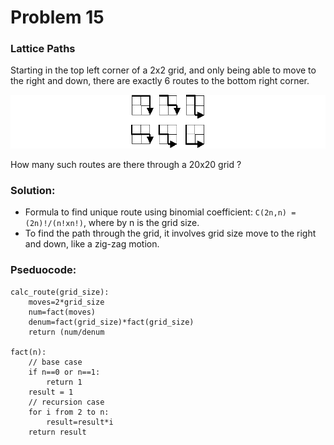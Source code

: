# Problem 15

### Lattice Paths

Starting in the top left corner of a 2x2 grid, and only being able to move to the right and down, there are exactly 6 routes to the bottom right corner.

![screenshot](screenshot.png)

How many such routes are there through a 20x20 grid ? 

### Solution:
- Formula to find unique route using binomial coefficient: `C(2n,n) = (2n)!/(n!xn!)`, where by n is the grid size.
- To find the path through the grid, it involves grid size move to the right and down, like a zig-zag motion.

### Pseduocode:
```
calc_route(grid_size):
    moves=2*grid_size
    num=fact(moves)
    denum=fact(grid_size)*fact(grid_size)
    return (num/denum

fact(n):
    // base case
    if n==0 or n==1:
        return 1
    result = 1
    // recursion case
    for i from 2 to n:
        result=result*i 
    return result
```


